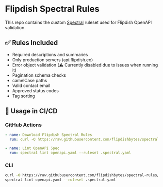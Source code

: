 # Flipdish Spectral Rules

This repo contains the custom [Spectral](https://meta.stoplight.io/docs/spectral/) ruleset used for Flipdish OpenAPI validation.

## ✅ Rules Included

- Required descriptions and summaries
- Only production servers (api.flipdish.co)
- Error object validation (⚠️ Currently disabled due to issues when running it)
- Pagination schema checks
- camelCase paths
- Valid contact email
- Approved status codes
- Tag sorting


## 🔧 Usage in CI/CD

### GitHub Actions

```yaml
- name: Download Flipdish Spectral Rules
  run: curl -O https://raw.githubusercontent.com/flipdishbytes/spectral-rules/main/.spectral.yaml

- name: Lint OpenAPI Spec
  run: spectral lint openapi.yaml --ruleset .spectral.yaml
```

### CLI

```bash
curl -O https://raw.githubusercontent.com/flipdishbytes/spectral-rules/main/.spectral.yaml
spectral lint openapi.yaml --ruleset .spectral.yaml
```
